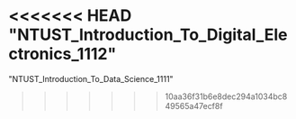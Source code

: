 <<<<<<< HEAD
"NTUST_Introduction_To_Digital_Electronics_1112" 
=======
"NTUST_Introduction_To_Data_Science_1111" 
>>>>>>> 10aa36f31b6e8dec294a1034bc849565a47ecf8f
